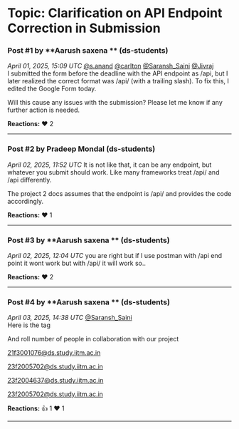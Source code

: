 # Topic: Clarification on API Endpoint Correction in Submission

### Post #1 by **Aarush saxena ** (ds-students)
*April 01, 2025, 15:09 UTC*
[@s.anand](https://discourse.onlinedegree.iitm.ac.in/u/s.anand) [@carlton](https://discourse.onlinedegree.iitm.ac.in/u/carlton) [@Saransh\_Saini](https://discourse.onlinedegree.iitm.ac.in/u/saransh_saini) [@Jivraj](https://discourse.onlinedegree.iitm.ac.in/u/jivraj)  
I submitted the form before the deadline with the API endpoint as /api, but I later realized the correct format was /api/ (with a trailing slash). To fix this, I edited the Google Form today.

Will this cause any issues with the submission? Please let me know if any further action is needed.

**Reactions:** ❤️ 2

---

### Post #2 by **Pradeep Mondal** (ds-students)
*April 02, 2025, 11:52 UTC*
It is not like that, it can be any endpoint, but whatever you submit should work. Like many frameworks treat /api/ and /api differently.

The project 2 docs assumes that the endpoint is /api/ and provides the code accordingly.

**Reactions:** ❤️ 1

---

### Post #3 by **Aarush saxena ** (ds-students)
*April 02, 2025, 12:04 UTC*
you are right but if I use postman with /api end point it wont work but with /api/ it will work so..

**Reactions:** ❤️ 2

---

### Post #4 by **Aarush saxena ** (ds-students)
*April 03, 2025, 14:38 UTC*
[@Saransh\_Saini](https://discourse.onlinedegree.iitm.ac.in/u/saransh_saini)  
Here is the tag

And roll number of people in collaboration with our project

21f3001076@ds.study.iitm.ac.in

23f2005702@ds.study.iitm.ac.in

23f2004637@ds.study.iitm.ac.in

23f2005702@ds.study.iitm.ac.in

**Reactions:** 👍 1 ❤️ 1

---
